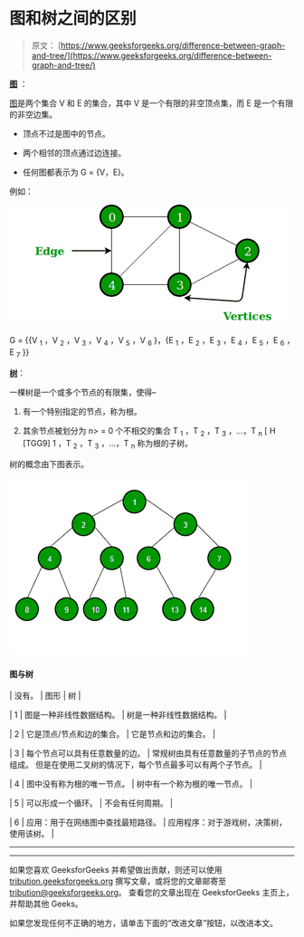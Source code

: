 # 图和树之间的区别

> 原文： [https://www.geeksforgeeks.org/difference-between-graph-and-tree/](https://www.geeksforgeeks.org/difference-between-graph-and-tree/)

[**图**](https://www.geeksforgeeks.org/graph-data-structure-and-algorithms/) ：

[图](https://www.geeksforgeeks.org/graph-data-structure-and-algorithms/)是两个集合 V 和 E 的集合，其中 V 是一个有限的非空顶点集，而 E 是一个有限的非空边集。

*   顶点不过是图中的节点。

*   两个相邻的顶点通过边连接。

*   任何图都表示为 G = {V，E}。

例如：

![](img/188b73e8769b25bf88ff62af8e5d9699.png)

G = {{V <sub>1</sub> ，V <sub>2</sub> ，V <sub>3</sub> ，V <sub>4</sub> ，V <sub>5</sub> ，V <sub>6</sub> }，{E <sub>1</sub> ，E <sub>2</sub> ，E <sub>3</sub> ，E <sub>4</sub> ，E <sub>5</sub> ，E <sub>6</sub> ，E <sub>7</sub> }}

[**树**](https://www.geeksforgeeks.org/binary-tree-data-structure/)：

一棵树是一个或多个节点的有限集，使得–

1.  有一个特别指定的节点，称为根。

2.  其余节点被划分为 n> = 0 个不相交的集合 T <sub>1</sub> ，T <sub>2</sub> ，T <sub>3</sub> ，…，T <sub>n</sub> [ H [TGG9] 1 ，T <sub>2</sub> ，T <sub>3</sub> ，…，T <sub>n</sub> 称为根的子树。

树的概念由下图表示。

![](img/21c1d16743f62fc7b9b165f0a1af8fd2.png)

#### **图与树**

| 没有。 | 图形 | 树 |

| 1 | 图是一种非线性数据结构。 | 树是一种非线性数据结构。 |

| 2 | 它是顶点/节点和边的集合。 | 它是节点和边的集合。 |

| 3 | 每个节点可以具有任意数量的边。 | 常规树由具有任意数量的子节点的节点组成。 但是在使用二叉树的情况下，每个节点最多可以有两个子节点。 |

| 4 | 图中没有称为根的唯一节点。 | 树中有一个称为根的唯一节点。 |

| 5 | 可以形成一个循环。 | 不会有任何周期。 |

| 6 | 应用：用于在网络图中查找最短路径。 | 应用程序：对于游戏树，决策树，使用该树。 |



* * *

* * *

如果您喜欢 GeeksforGeeks 并希望做出贡献，则还可以使用 [tribution.geeksforgeeks.org](https://contribute.geeksforgeeks.org/) 撰写文章，或将您的文章邮寄至 tribution@geeksforgeeks.org。 查看您的文章出现在 GeeksforGeeks 主页上，并帮助其他 Geeks。

如果您发现任何不正确的地方，请单击下面的“改进文章”按钮，以改进本文。